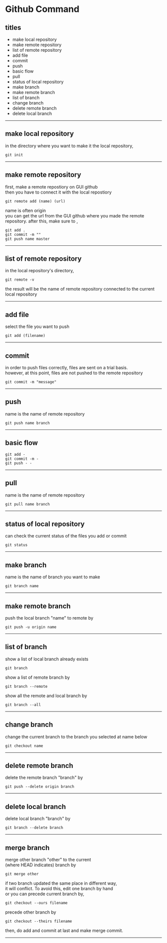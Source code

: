 # Github Command



## titles

* make local repository  
* make remote repository  
* list of remote repository  
* add file  
* commit  
* push  
* basic flow   
* pull  
* status of local repository  
* make branch  
* make remote branch  
* list of branch  
* change branch  
* delete remote branch  
* delete local branch  




***



## make local repository
in the directory where you want to make it the local repository,
```
git init
```



***



## make remote repository
first, make a remote repostiory on GUI github  
then you have to connect it with the local repostiory
```
git remote add (name) (url)
```
name is often origin  
you can get the url from the GUI github where you made the remote repository.
after this, make sure to ,
```
git add .
git commit -m ""
git push name master
```



***



## list of remote repository
in the local repository's directory,  
```
git remote -v
```
the result will be the name of remote repository connected to the current local repository



***



## add file
select the file you want to push
```
git add (filename)
```



***



## commit
in order to push files correctly, files are sent on a trial basis.  
however, at this point, files are not pushed to the remote repository
```
git commit -m "message"
```



***



## push
name is the name of remote repository  
```
git push name branch
```



***



## basic flow
```
git add -
git commit -m - 
git push - -
```



***



## pull
name is the name of remote repository
```
git pull name branch
```



***



## status of local repository
can check the current status of the files you add or commit
```
git status
```



***



## make branch
name is the name of branch you want to make
```
git branch name
```



***



## make remote branch
push the local branch "name" to remote by
```
git push -u origin name
```



***



## list of branch
show a list of local branch already exists
```
git branch
```
show a list of remote branch by
```
git branch --remote
```
show all the remote and local branch by
```
git branch --all
```



***



## change branch
change the current branch to the branch you selected at name below
```
git checkout name
```



***



## delete remote branch
delete the remote branch "branch" by
```
git push --delete origin branch
```



***



## delete local branch
delete local branch "branch" by
```
git branch --delete branch
```



***



## merge branch
merge other branch "other" to the current  
(where HEAD indicates) branch by
```
git merge other
```
if two branch updated the same place in different way,   
it will conflict. To avoid this, edit one branch by hand  
or you can precede current branch by,
```
git checkout --ours filename
```
precede other branch by
```
git checkout --theirs filename
```
then, do add and commit at last and make merge commit.



***



